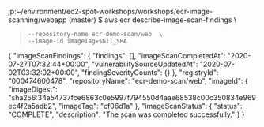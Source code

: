 jp:~/environment/ec2-spot-workshops/workshops/ecr-image-scanning/webapp (master) $ aws ecr describe-image-scan-findings \
>     --repository-name ecr-demo-scan/web  \
>     --image-id imageTag=$GIT_SHA
{
    "imageScanFindings": {
        "findings": [],
        "imageScanCompletedAt": "2020-07-27T07:32:44+00:00",
        "vulnerabilitySourceUpdatedAt": "2020-07-02T03:32:02+00:00",
        "findingSeverityCounts": {}
    },
    "registryId": "000474600478",
    "repositoryName": "ecr-demo-scan/web",
    "imageId": {
        "imageDigest": "sha256:34a54737fce6863c0e5997f794550d4aae68538c00c350834e969ec4f2a5adb2",
        "imageTag": "cf06d1a"
    },
    "imageScanStatus": {
        "status": "COMPLETE",
        "description": "The scan was completed successfully."
    }
}

